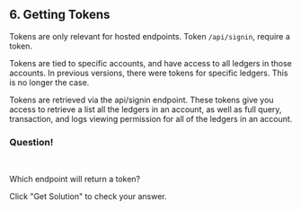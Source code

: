 ## 6. Getting Tokens

Tokens are only relevant for hosted endpoints. Token `/api/signin`, require a token. 

Tokens are tied to specific accounts, and have access to all ledgers in those accounts. In previous versions, there were tokens for specific ledgers. This is no longer the case.

Tokens are retrieved via the api/signin endpoint. These tokens give you access to retrieve a list all the ledgers in an account, as well as full query, transaction, and logs viewing permission for all of the ledgers in an account.

<div class="challenge">
<h3>Question!</h3>
<br/>
<p>Which endpoint will return a token?</p>
<p>Click "Get Solution" to check your answer. </p>
</div>
<br/>
<br/>


